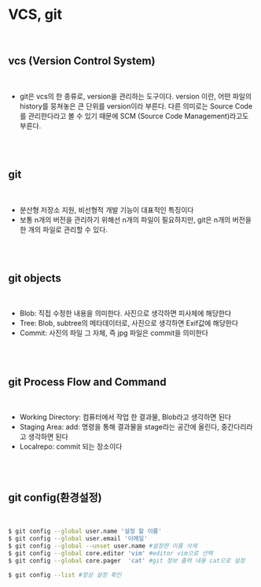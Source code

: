 # **VCS, git**
​<br>

## vcs (Version Control System)
​
-   git은 vcs의 한 종류로, version을 관리하는 도구이다. version 이란, 어떤 파일의 history를 뭉쳐놓은 큰 단위를 version이라 부른다. 다른 의미로는 Source Code를 관리한다라고 볼 수 있기 때문에 SCM (Source Code Management)라고도 부른다.
​<br>
​<br>

​
## git
​
-   분산형 저장소 지원, 비선형적 개발 기능이 대표적인 특징이다
-   보통 n개의 버전을 관리하기 위해선 n개의 파일이 필요하지만, git은 n개의 버전을 한 개의 파일로 관리할 수 있다.
​<br>
​<br>

​
## git objects
​
-   Blob: 직접 수정한 내용을 의미한다. 사진으로 생각하면 피사체에 해당한다
-   Tree: Blob, subtree의 메타데이터로, 사진으로 생각하면 Exif값에 해당한다
-   Commit: 사진의 파일 그 자체, 즉 jpg 파일은 commit을 의미한다
​<br>
​<br>

​
## git Process Flow and Command
​
-   Working Directory: 컴퓨터에서 작업 한 결과물, Blob라고 생각하면 된다
-   Staging Area: add: 명령을 통해 결과물을 stage라는 공간에 올린다, 중간다리라고 생각하면 된다
-   Localrepo: commit 되는 장소이다
​<br>
​<br>

​
## git config(환경설정)
​
```bash
$ git config --global user.name '설정 할 이름'
$ git config --global user.email '이메일'
$ git config --global --unset user.name #설정한 이름 삭제
$ git config --global core.editor 'vim' #editor vim으로 선택
$ git config --global core.pager  'cat' #git 정보 출력 내용 cat으로 설정
​
$ git config --list #정상 설정 확인
```
